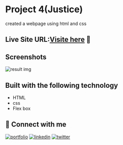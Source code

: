 
# Project 4(Justice)

created a webpage using html and css



## Live Site URL:[Visite here](https://justice-18.netlify.app/) 🚀



## Screenshots

![result img](https://github.com/Deepanshuyadav05/Projects/assets/137703927/d142a725-0d66-410f-8172-d509ead68405)




## Built with the following technology

- HTML
- css
- Flex box



## 🔗 Connect with me
[![portfolio](https://img.shields.io/badge/my_portfolio-000?style=for-the-badge&logo=ko-fi&logoColor=white)](https://github.com/Deepanshuyadav05)
[![linkedin](https://img.shields.io/badge/linkedin-0A66C2?style=for-the-badge&logo=linkedin&logoColor=white)](https://www.linkedin.com/in/deepanshu-yadav-b16175276/)
[![twitter](https://img.shields.io/badge/twitter-1DA1F2?style=for-the-badge&logo=twitter&logoColor=white)](https://x.com/home?lang=en)

